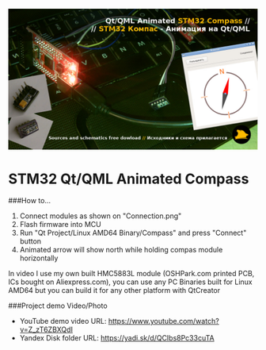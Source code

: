 [![Qt/QML Animated STM32 Compass - Youtube](./cover.jpg)](https://www.youtube.com/watch?v=Z_zT6ZBXQdI)

# STM32 Qt/QML Animated Compass

###How to...
1. Connect modules as shown on "Connection.png"
2. Flash firmware into MCU
3. Run "Qt Project/Linux AMD64 Binary/Compass" and press "Connect" button
4. Animated arrow will show north while holding compas module horizontally

In video I use my own built HMC5883L module (OSHPark.com printed PCB, ICs bought on Aliexpress.com), you can use any
PC Binaries built for Linux AMD64 but you can build it for any other platform with QtCreator

###Project demo Video/Photo
- YouTube demo video URL: https://www.youtube.com/watch?v=Z_zT6ZBXQdI
- Yandex Disk folder URL: https://yadi.sk/d/QCIbs8Pc33cuTA

